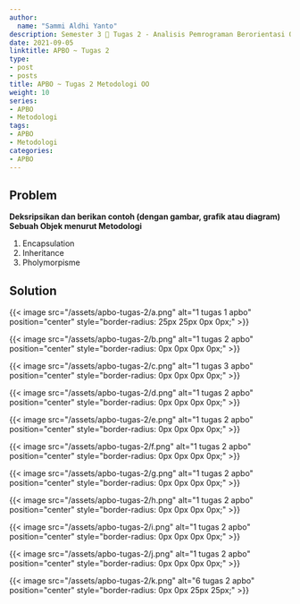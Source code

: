 ```yaml
---
author:
  name: "Sammi Aldhi Yanto"
description: Semester 3 📓 Tugas 2 - Analisis Pemrograman Berorientasi Objek
date: 2021-09-05
linktitle: APBO ~ Tugas 2 
type:
- post
- posts
title: APBO ~ Tugas 2 Metodologi OO
weight: 10
series:
- APBO
- Metodologi
tags:
- APBO
- Metodologi
categories:
- APBO
---
```


## Problem
**Deksripsikan dan berikan contoh (dengan gambar, grafik atau diagram) Sebuah Objek menurut Metodologi** 
1. Encapsulation
2. Inheritance
3. Pholymorpisme


## Solution
{{< image src="/assets/apbo-tugas-2/a.png" alt="1 tugas 1 apbo" position="center" style="border-radius: 25px 25px 0px 0px;" >}}

{{< image src="/assets/apbo-tugas-2/b.png" alt="1 tugas 2 apbo" position="center" style="border-radius: 0px 0px 0px 0px;" >}}

{{< image src="/assets/apbo-tugas-2/c.png" alt="1 tugas 3 apbo" position="center" style="border-radius: 0px 0px 0px 0px;" >}}

{{< image src="/assets/apbo-tugas-2/d.png" alt="1 tugas 2 apbo" position="center" style="border-radius: 0px 0px 0px 0px;" >}}

{{< image src="/assets/apbo-tugas-2/e.png" alt="1 tugas 2 apbo" position="center" style="border-radius: 0px 0px 0px 0px;" >}}

{{< image src="/assets/apbo-tugas-2/f.png" alt="1 tugas 2 apbo" position="center" style="border-radius: 0px 0px 0px 0px;" >}}

{{< image src="/assets/apbo-tugas-2/g.png" alt="1 tugas 2 apbo" position="center" style="border-radius: 0px 0px 0px 0px;" >}}

{{< image src="/assets/apbo-tugas-2/h.png" alt="1 tugas 2 apbo" position="center" style="border-radius: 0px 0px 0px 0px;" >}}

{{< image src="/assets/apbo-tugas-2/i.png" alt="1 tugas 2 apbo" position="center" style="border-radius: 0px 0px 0px 0px;" >}}

{{< image src="/assets/apbo-tugas-2/j.png" alt="1 tugas 2 apbo" position="center" style="border-radius: 0px 0px 0px 0px;" >}}

{{< image src="/assets/apbo-tugas-2/k.png" alt="6 tugas 2 apbo" position="center" style="border-radius: 0px 0px 25px 25px;" >}}